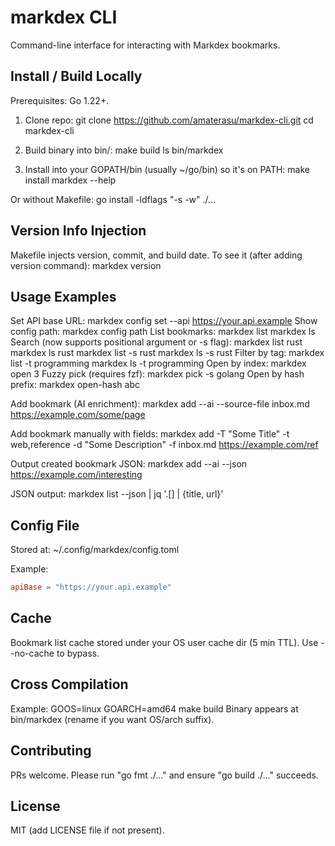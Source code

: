 # markdex CLI

Command-line interface for interacting with Markdex bookmarks.

## Install / Build Locally

Prerequisites: Go 1.22+.

1. Clone repo:
   git clone https://github.com/amaterasu/markdex-cli.git
   cd markdex-cli

2. Build binary into bin/:
   make build
   ls bin/markdex

3. Install into your GOPATH/bin (usually ~/go/bin) so it's on PATH:
   make install
   markdex --help

Or without Makefile:
   go install -ldflags "-s -w" ./...

## Version Info Injection
Makefile injects version, commit, and build date. To see it (after adding version command):
   markdex version

## Usage Examples

Set API base URL:
   markdex config set --api https://your.api.example
Show config path:
   markdex config path
List bookmarks:
   markdex list
   markdex ls
Search (now supports positional argument or -s flag):
   markdex list rust
   markdex ls rust
   markdex list -s rust
   markdex ls -s rust
Filter by tag:
   markdex list -t programming
   markdex ls -t programming
Open by index:
   markdex open 3
Fuzzy pick (requires fzf):
   markdex pick -s golang
Open by hash prefix:
   markdex open-hash abc

Add bookmark (AI enrichment):
   markdex add --ai --source-file inbox.md https://example.com/some/page

Add bookmark manually with fields:
   markdex add -T "Some Title" -t web,reference -d "Some Description" -f inbox.md https://example.com/ref

Output created bookmark JSON:
   markdex add --ai --json https://example.com/interesting

JSON output:
   markdex list --json | jq '.[] | {title, url}'

## Config File
Stored at: ~/.config/markdex/config.toml

Example:
```toml
apiBase = "https://your.api.example"
```

## Cache
Bookmark list cache stored under your OS user cache dir (5 min TTL). Use --no-cache to bypass.

## Cross Compilation
Example:
   GOOS=linux GOARCH=amd64 make build
Binary appears at bin/markdex (rename if you want OS/arch suffix).

## Contributing
PRs welcome. Please run "go fmt ./..." and ensure "go build ./..." succeeds.

## License
MIT (add LICENSE file if not present).
